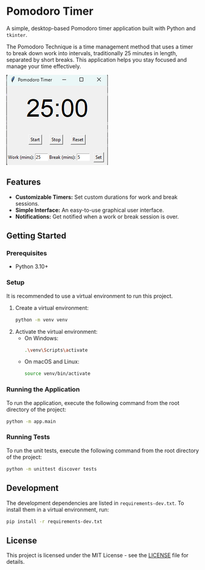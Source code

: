 # Pomodoro Timer

A simple, desktop-based Pomodoro timer application built with Python and `tkinter`.

The Pomodoro Technique is a time management method that uses a timer to break down work into intervals, traditionally 25 minutes in length, separated by short breaks. This application helps you stay focused and manage your time effectively.

![Screenshot of the Pomodoro Timer application](docs/images/screenshot.png)

## Features

*   **Customizable Timers:** Set custom durations for work and break sessions.
*   **Simple Interface:** An easy-to-use graphical user interface.
*   **Notifications:** Get notified when a work or break session is over.

## Getting Started

### Prerequisites

*   Python 3.10+

### Setup

It is recommended to use a virtual environment to run this project.

1.  Create a virtual environment:
    ```bash
    python -m venv venv
    ```
2.  Activate the virtual environment:
    *   On Windows:
        ```bash
        .\venv\Scripts\activate
        ```
    *   On macOS and Linux:
        ```bash
        source venv/bin/activate
        ```

### Running the Application

To run the application, execute the following command from the root directory of the project:

```bash
python -m app.main
```

### Running Tests

To run the unit tests, execute the following command from the root directory of the project:

```bash
python -m unittest discover tests
```

## Development

The development dependencies are listed in `requirements-dev.txt`. To install them in a virtual environment, run:
```bash
pip install -r requirements-dev.txt
```

## License

This project is licensed under the MIT License - see the [LICENSE](LICENSE) file for details.
